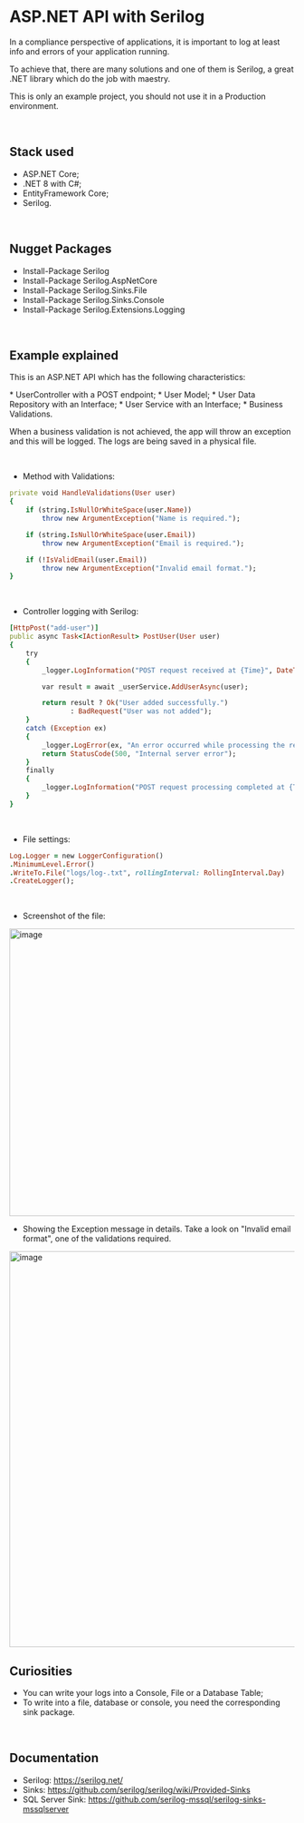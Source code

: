 # ASP.NET API with Serilog
<p>
  In a compliance perspective of applications, it is important to log at least info and
  errors of your application running.
</p>
<p>
  To achieve that, there are many solutions and one of them is Serilog, a great .NET library which do the job with maestry.
</p>

<p>
  This is only an example project, you should not use it in a Production environment.
</p>

<br>

## Stack used
* ASP.NET Core;
* .NET 8 with C#;
* EntityFramework Core;
* Serilog.

<br>

## Nugget Packages
* Install-Package Serilog
* Install-Package Serilog.AspNetCore
* Install-Package Serilog.Sinks.File
* Install-Package Serilog.Sinks.Console
* Install-Package Serilog.Extensions.Logging
  
<br>

## Example explained
<p>
  This is an ASP.NET API which has the following characteristics:
</p>
* UserController with a POST endpoint;
* User Model;
* User Data Repository with an Interface;
* User Service with an Interface;
* Business Validations.

<p>
  When a business validation is not achieved, the app will throw an exception and this will be logged.
  The logs are being saved in a physical file.
</p>

<br>

* Method with Validations:
```ruby
private void HandleValidations(User user)
{
    if (string.IsNullOrWhiteSpace(user.Name))
        throw new ArgumentException("Name is required.");

    if (string.IsNullOrWhiteSpace(user.Email))
        throw new ArgumentException("Email is required.");

    if (!IsValidEmail(user.Email))
        throw new ArgumentException("Invalid email format.");
}
```

<br>

* Controller logging with Serilog:
```ruby
[HttpPost("add-user")]
public async Task<IActionResult> PostUser(User user)
{
    try
    {
        _logger.LogInformation("POST request received at {Time}", DateTime.UtcNow);

        var result = await _userService.AddUserAsync(user);

        return result ? Ok("User added successfully.")
               : BadRequest("User was not added");
    }
    catch (Exception ex)
    {
        _logger.LogError(ex, "An error occurred while processing the request.");
        return StatusCode(500, "Internal server error");
    }
    finally
    {
        _logger.LogInformation("POST request processing completed at {Time}", DateTime.UtcNow);
    }
}
```

<br>

* File settings:
```ruby
Log.Logger = new LoggerConfiguration()
.MinimumLevel.Error()
.WriteTo.File("logs/log-.txt", rollingInterval: RollingInterval.Day)
.CreateLogger();
```

<br>

* Screenshot of the file:
<img width="507" alt="image" src="https://github.com/user-attachments/assets/b080c108-0ec6-44f5-acda-f1eab12d8fbf">

<br>

* Showing the Exception message in details. Take a look on "Invalid email format", one of the validations required.
<img width="698" alt="image" src="https://github.com/user-attachments/assets/b01052a5-a8b0-42b1-96dd-f52420166551">

<br>

## Curiosities
* You can write your logs into a Console, File or a Database Table;
* To write into a file, database or console, you need the corresponding sink package.

<br>

## Documentation
* Serilog: https://serilog.net/
* Sinks: https://github.com/serilog/serilog/wiki/Provided-Sinks
* SQL Server Sink: https://github.com/serilog-mssql/serilog-sinks-mssqlserver


